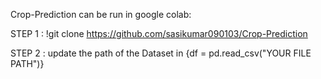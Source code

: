 Crop-Prediction can be run in google colab:

STEP 1 : !git clone https://github.com/sasikumar090103/Crop-Prediction

STEP 2 : update the path of the Dataset in {df = pd.read_csv("YOUR FILE PATH")}

